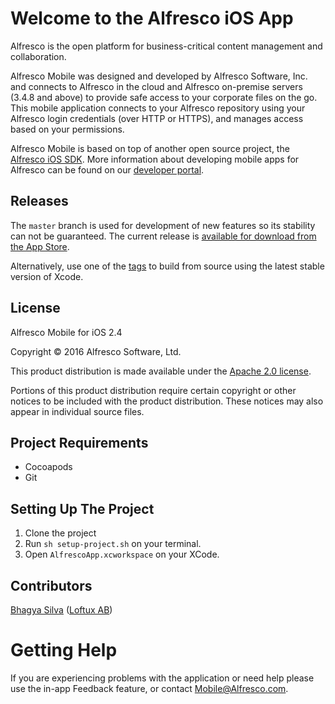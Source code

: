 Welcome to the Alfresco iOS App
===

Alfresco is the open platform for business-critical content management and collaboration.

Alfresco Mobile was designed and developed by Alfresco Software, Inc. and connects to Alfresco in the cloud and Alfresco on-premise servers (3.4.8 and above) to provide safe access to your corporate files on the go. This mobile application connects to your Alfresco repository using your Alfresco login credentials (over HTTP or HTTPS), and manages access based on your permissions.

Alfresco Mobile is based on top of another open source project, the [Alfresco iOS SDK](https://github.com/Alfresco/alfresco-ios-sdk). More information about developing mobile apps for Alfresco can be found on our [developer portal](http://developer.alfresco.com/mobile).


Releases
---

The `master` branch is used for development of new features so its stability can not be guaranteed. The current release is [available for download from the App Store](https://itunes.apple.com/app/alfresco/id459242610?mt=8). 

Alternatively, use one of the [tags](https://github.com/Alfresco/alfresco-ios-app/tags) to build from source using the latest stable version of Xcode.


License
---

Alfresco Mobile for iOS 2.4

Copyright © 2016 Alfresco Software, Ltd.

This product distribution is made available under the [Apache 2.0 license](http://www.apache.org/licenses/LICENSE-2.0.html). 

Portions of this product distribution require certain copyright or other notices to be included with the product distribution. These notices may also appear in individual source files. 

Project Requirements
---
- Cocoapods
- Git


Setting Up The Project
---
1. Clone the project
2. Run `sh setup-project.sh` on your terminal.
3. Open `AlfrescoApp.xcworkspace` on your XCode.


Contributors
---
[Bhagya Silva](https://about.me/bhagyas) ([Loftux AB](https://loftux.com?ref=ios)) 

Getting Help
===

If you are experiencing problems with the application or need help please use the in-app Feedback feature, or contact [Mobile@Alfresco.com](mailto:mobile@alfresco.com).

